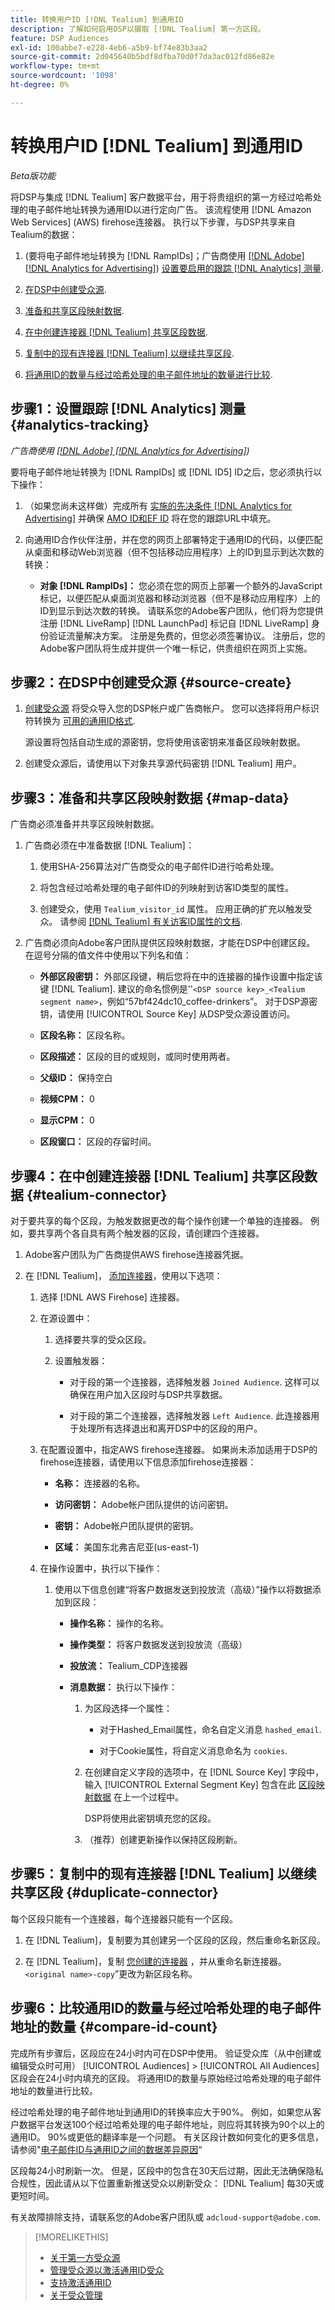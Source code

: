 ```yaml
---
title: 转换用户ID [!DNL Tealium] 到通用ID
description: 了解如何启用DSP以摄取 [!DNL Tealium] 第一方区段。
feature: DSP Audiences
exl-id: 100abbe7-e228-4eb6-a5b9-bf74e83b3aa2
source-git-commit: 2d045640b5bdf8dfba70d0f7da3ac012fd86e82e
workflow-type: tm+mt
source-wordcount: '1098'
ht-degree: 0%

---
```


# 转换用户ID [!DNL Tealium] 到通用ID

*Beta版功能*

将DSP与集成 [!DNL Tealium] 客户数据平台，用于将贵组织的第一方经过哈希处理的电子邮件地址转换为通用ID以进行定向广告。 该流程使用 [!DNL Amazon Web Services] (AWS) firehose连接器。 执行以下步骤，与DSP共享来自Tealium的数据：

1. (要将电子邮件地址转换为 [!DNL RampIDs]<!-- or [!DNL ID5] IDs -->；广告商使用 [[!DNL Adobe] [!DNL Analytics for Advertising]](/help/integrations/analytics/overview.md)) [设置要启用的跟踪 [!DNL Analytics] 测量](#analytics-tracking).

1. [在DSP中创建受众源](#source-create).

1. [准备和共享区段映射数据](#map-data).

1. [在中创建连接器 [!DNL Tealium] 共享区段数据](#tealium-connector).

1. [复制中的现有连接器 [!DNL Tealium] 以继续共享区段](#duplicate-connector).

1. [将通用ID的数量与经过哈希处理的电子邮件地址的数量进行比较](#compare-id-count).

## 步骤1：设置跟踪 [!DNL Analytics] 测量 {#analytics-tracking}

*广告商使用 [[!DNL Adobe] [!DNL Analytics for Advertising]](/help/integrations/analytics/overview.md))*

要将电子邮件地址转换为 [!DNL RampIDs] 或 [!DNL ID5] ID之后，您必须执行以下操作：

1. （如果您尚未这样做）完成所有 [实施的先决条件 [!DNL Analytics for Advertising]](/help/integrations/analytics/prerequisites.md) 并确保 [AMO ID和EF ID](/help/integrations/analytics/ids.md) 将在您的跟踪URL中填充。

1. 向通用ID合作伙伴注册，并在您的网页上部署特定于通用ID的代码，以便匹配从桌面和移动Web浏览器（但不包括移动应用程序）上的ID到显示到达次数的转换：

   * **对象 [!DNL RampIDs]：** 您必须在您的网页上部署一个额外的JavaScript标记，以便匹配从桌面浏览器和移动浏览器（但不是移动应用程序）上的ID到显示到达次数的转换。 请联系您的Adobe客户团队，他们将为您提供注册 [!DNL LiveRamp] [!DNL LaunchPad] 标记自 [!DNL LiveRamp] 身份验证流量解决方案。 注册是免费的，但您必须签署协议。 注册后，您的Adobe客户团队将生成并提供一个唯一标记，供贵组织在网页上实施。

## 步骤2：在DSP中创建受众源 {#source-create}

1. [创建受众源](source-manage.md) 将受众导入您的DSP帐户或广告商帐户。 您可以选择将用户标识符转换为 [可用的通用ID格式](source-about.md).

   源设置将包括自动生成的源密钥，您将使用该密钥来准备区段映射数据。

1. 创建受众源后，请使用以下对象共享源代码密钥 [!DNL Tealium] 用户。

## 步骤3：准备和共享区段映射数据 {#map-data}

广告商必须准备并共享区段映射数据。

1. 广告商必须在中准备数据 [!DNL Tealium]：

   1. 使用SHA-256算法对广告商受众的电子邮件ID进行哈希处理。

   1. 将包含经过哈希处理的电子邮件ID的列映射到访客ID类型的属性。

   1. 创建受众，使用 `Tealium_visitor_id` 属性。 应用正确的扩充以触发受众。 请参阅 [[!DNL Tealium] 有关访客ID属性的文档](https://docs.tealium.com/server-side/visitor-stitching/visitor-id-attribute/).

1. 广告商必须向Adobe客户团队提供区段映射数据，才能在DSP中创建区段。 在逗号分隔的值文件中使用以下列名和值：

   * **外部区段密钥：** 外部区段键，稍后您将在中的连接器的操作设置中指定该键 [!DNL Tealium]. 建议的命名惯例是&#39;&#39;`<DSP source key>_<Tealium segment name>`，例如“57bf424dc10_coffee-drinkers”。 对于DSP源密钥，请使用 [!UICONTROL Source Key] 从DSP受众源设置访问。

   * **区段名称：** 区段名称。

   * **区段描述：** 区段的目的或规则，或同时使用两者。

   * **父级ID：** 保持空白

   * **视频CPM：** 0

   * **显示CPM：** 0

   * **区段窗口：** 区段的存留时间。

## 步骤4：在中创建连接器 [!DNL Tealium] 共享区段数据 {#tealium-connector}

对于要共享的每个区段，为触发数据更改的每个操作创建一个单独的连接器。 例如，要共享两个各自具有两个触发器的区段，请创建四个连接器。

1. Adobe客户团队为广告商提供AWS firehose连接器凭据。

1. 在 [!DNL Tealium]， [添加连接器](https://docs.tealium.com/server-side/connectors/add/)，使用以下选项：

   1. 选择 [!DNL AWS Firehose] 连接器。

   1. 在源设置中：

      1. 选择要共享的受众区段。

      1. 设置触发器：

         * 对于段的第一个连接器，选择触发器 `Joined Audience`. 这样可以确保在用户加入区段时与DSP共享数据。

         * 对于段的第二个连接器，选择触发器 `Left Audience`. 此连接器用于处理所有选择退出和离开DSP中的区段的用户。

   1. 在配置设置中，指定AWS firehose连接器。 如果尚未添加适用于DSP的firehose连接器，请使用以下信息添加firehose连接器：

      * **名称：** 连接器的名称。

      * **访问密钥：** Adobe帐户团队提供的访问密钥。

      * **密钥：** Adobe帐户团队提供的密钥。

      * **区域：** 美国东北弗吉尼亚(us-east-1)

   1. 在操作设置中，执行以下操作：

      1. 使用以下信息创建“将客户数据发送到投放流（高级）”操作以将数据添加到区段：

         * **操作名称：** 操作的名称。

         * **操作类型：** 将客户数据发送到投放流（高级）

         * **投放流：** Tealium_CDP连接器

         * **消息数据：**  执行以下操作：

            1. 为区段选择一个属性：

               * 对于Hashed_Email属性，命名自定义消息 `hashed_email`.

               * 对于Cookie属性，将自定义消息命名为 `cookies`.

            1. 在创建自定义字段的选项中，在 [!DNL Source Key] 字段中，输入 [!UICONTROL External Segment Key] 包含在此 [区段映射数据](#map-data) 在上一个过程中。

               DSP将使用此密钥填充您的区段。

            1. （推荐）创建更新操作以保持区段刷新。

## 步骤5：复制中的现有连接器 [!DNL Tealium] 以继续共享区段 {#duplicate-connector}

每个区段只能有一个连接器，每个连接器只能有一个区段。

1. 在 [!DNL Tealium]，复制要为其创建另一个区段的区段，然后重命名新区段。

1. 在 [!DNL Tealium]，复制 [您创建的连接器](#tealium-connector) ，并从重命名新连接器。`<original name>-copy`”更改为新区段名称。

## 步骤6：比较通用ID的数量与经过哈希处理的电子邮件地址的数量 {#compare-id-count}

完成所有步骤后，区段应在24小时内可在DSP中使用。 验证受众库（从中创建或编辑受众时可用） [!UICONTROL Audiences] > [!UICONTROL All Audiences] 区段会在24小时内填充的区段。 将通用ID的数量与原始经过哈希处理的电子邮件地址的数量进行比较。

经过哈希处理的电子邮件地址到通用ID的转换率应大于90%。 例如，如果您从客户数据平台发送100个经过哈希处理的电子邮件地址，则应将其转换为90个以上的通用ID。 90%或更低的翻译率是一个问题。 有关区段计数如何变化的更多信息，请参阅&quot;[电子邮件ID与通用ID之间的数据差异原因](#universal-ids-data-variances)“

区段每24小时刷新一次。 但是，区段中的包含在30天后过期，因此无法确保隐私合规性，因此请从以下位置重新推送受众以刷新受众： [!DNL Tealium] 每30天或更短时间。

有关故障排除支持，请联系您的Adobe客户团队或 `adcloud-support@adobe.com`.

>[!MORELIKETHIS]
>
>* [关于第一方受众源](/help/dsp/audiences/sources/source-about.md)
>* [管理受众源以激活通用ID受众](source-manage.md)
>* [支持激活通用ID](/help/dsp/audiences/universal-ids.md)
>* [关于受众管理](/help/dsp/audiences/audience-about.md)
